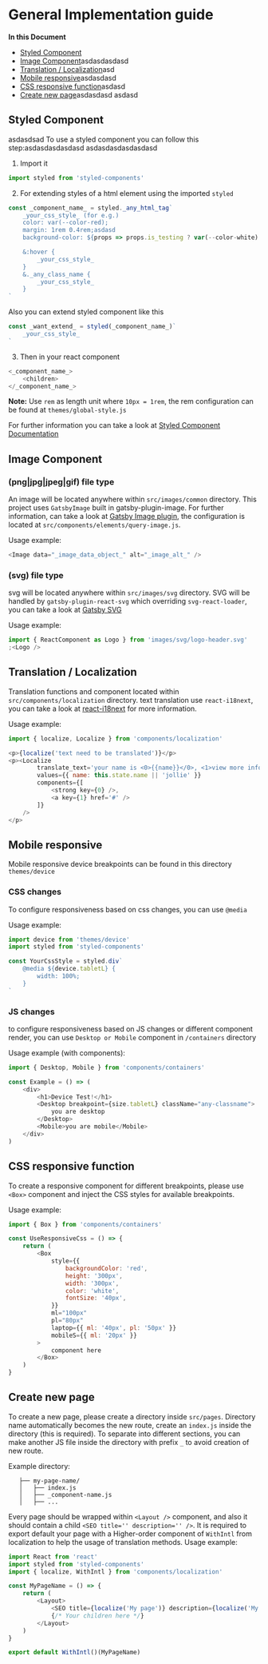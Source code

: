 # General Implementation guide

**In this Document**

-   [Styled Component](#styled-component)
-   [Image Component](#image-component)asdasdasdasd
-   [Translation / Localization](#translation-/-localization)asd
-   [Mobile responsive](#mobile-responsive)asdasdasd
-   [CSS responsive function](#css-responsive-function)asdasd
-   [Create new page](#create-new-page)asdasdasd
asdasd
## Styled Component
asdasdsad
To use a styled component you can follow this step:asdasdasdasdasd
asdasdasdasdasdasd
1. Import it

```js
import styled from 'styled-components'
```

2. For extending styles of a html element using the imported `styled`

```js
const _component_name_ = styled._any_html_tag`
    _your_css_style_ (for e.g.)
    color: var(--color-red);
    margin: 1rem 0.4rem;asdasd
    background-color: ${props => props.is_testing ? var(--color-white) : var(--color-black)}

    &:hover {
        _your_css_style_
    }
    &._any_class_name {
        _your_css_style_
    }
`
```

Also you can extend styled component like this

```js
const _want_extend_ = styled(_component_name_)`
    _your_css_style_
`
```

3. Then in your react component

```js
<_component_name_>
    <children>
</_component_name_>
```

**Note:** Use `rem` as length unit where `10px = 1rem`, the rem configuration can be found at `themes/global-style.js`

For further information you can take a look at [Styled Component Documentation](https://styled-components.com/docs)

## Image Component

### (png|jpg|jpeg|gif) file type

An image will be located anywhere within `src/images/common` directory.
This project uses `GatsbyImage` built in gatsby-plugin-image. For further information, can take a look at [Gatsby Image plugin](https://www.gatsbyjs.com/docs/reference/built-in-components/gatsby-plugin-image/#gatsbyimage), the configuration is located at
`src/components/elements/query-image.js`.

Usage example:

```js
<Image data="_image_data_object_" alt="_image_alt_" />
```

### (svg) file type

svg will be located anywhere within `src/images/svg` directory.
SVG will be handled by `gatsby-plugin-react-svg` which overriding `svg-react-loader`, you can take a look at [Gatsby SVG](https://www.gatsbyjs.org/packages/gatsby-plugin-react-svg/)

Usage example:

```js
import { ReactComponent as Logo } from 'images/svg/logo-header.svg'
;<Logo />
```

## Translation / Localization

Translation functions and component located within `src/components/localization` directory.
text translation use `react-i18next`, you can take a look at [react-i18next](https://react.i18next.com/) for more information.

Usage example:

```js
import { localize, Localize } from 'components/localization'

<p>{localize('text need to be translated')}</p>
<p><Localize
        translate_text='your name is <0>{{name}}</0>, <1>view more info</1>'
        values={{ name: this.state.name || 'jollie' }}
        components={[
            <strong key={0} />,
            <a key={1} href='#' />
        ]}
    />
</p>
```

## Mobile responsive

Mobile responsive device breakpoints can be found in this directory `themes/device`

### CSS changes

To configure responsiveness based on css changes, you can use `@media`

Usage example:

```js
import device from 'themes/device'
import styled from 'styled-components'

const YourCssStyle = styled.div`
    @media ${device.tabletL} {
        width: 100%;
    }
`
```

### JS changes

to configure responsiveness based on JS changes or different component render, you can use `Desktop or Mobile` component in `/containers` directory

Usage example (with components):

```js
import { Desktop, Mobile } from 'components/containers'

const Example = () => (
    <div>
        <h1>Device Test!</h1>
        <Desktop breakpoint={size.tabletL} className="any-classname">
            you are desktop
        </Desktop>
        <Mobile>you are mobile</Mobile>
    </div>
)
```

## CSS responsive function

To create a responsive component for different breakpoints, please use `<Box>` component and inject the CSS styles for available breakpoints.

Usage example:

```js
import { Box } from 'components/containers'

const UseResponsiveCss = () => {
    return (
        <Box
            style={{
                backgroundColor: 'red',
                height: '300px',
                width: '300px',
                color: 'white',
                fontSize: '40px',
            }}
            ml="100px"
            pl="80px"
            laptop={{ ml: '40px', pl: '50px' }}
            mobileS={{ ml: '20px' }}
        >
            component here
        </Box>
    )
}
```

## Create new page

To create a new page, please create a directory inside `src/pages`. Directory name automatically becomes the new route,
create an `index.js` inside the directory (this is required). To separate into different sections, you can make another JS file inside the directory with prefix `_` to avoid creation of new route.

Example directory:

```
   ├── my-page-name/
   │   ├── index.js
   │   ├── _component-name.js
   │   ├── ...
```

Every page should be wrapped within `<Layout />` component, and also it should contain a child `<SEO title='' description='' />`.
It is required to export default your page with a Higher-order component of `WithIntl` from localization to help the usage of translation methods.
Usage example:

```js
import React from 'react'
import styled from 'styled-components'
import { localize, WithIntl } from 'components/localization'

const MyPageName = () => {
    return (
        <Layout>
            <SEO title={localize('My page')} description={localize('My page description')} />
            {/* Your children here */}
        </Layout>
    )
}

export default WithIntl()(MyPageName)
```
